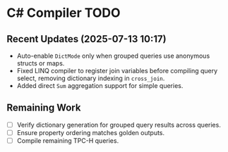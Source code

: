 # C# Compiler TODO

## Recent Updates (2025-07-13 10:17)
- Auto-enable `DictMode` only when grouped queries use anonymous structs or maps.
- Fixed LINQ compiler to register join variables before compiling query select, removing dictionary indexing in `cross_join`.
- Added direct `Sum` aggregation support for simple queries.

## Remaining Work
- [ ] Verify dictionary generation for grouped query results across queries.
- [ ] Ensure property ordering matches golden outputs.
- [ ] Compile remaining TPC-H queries.

